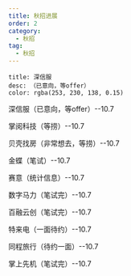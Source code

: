 ```yaml
---
title: 秋招进展
order: 2
category:
  - 秋招
tag:
  - 秋招
---
```


```card
title: 深信服
desc: （已意向，等offer）
color: rgba(253, 230, 138, 0.15)
```

深信服（已意向，等offer）--10.7

掌阅科技（等捞）--10.7

贝壳找房（非常想去，等捞）--10.7

金蝶（笔试）--10.7

赛意（统计信息）--10.7

数字马力（笔试完）--10.7

百融云创（笔试完）--10.7

特来电（一面待约）--10.7

同程旅行（待约一面）--10.7

掌上先机（笔试完）--10.7